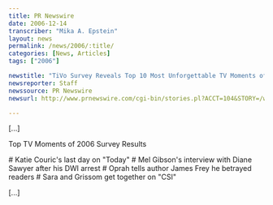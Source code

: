 ```yaml
---
title: PR Newswire
date: 2006-12-14
transcriber: "Mika A. Epstein"
layout: news
permalink: /news/2006/:title/
categories: [News, Articles]
tags: ["2006"]

newstitle: "TiVo Survey Reveals Top 10 Most Unforgettable TV Moments of 2006 According to American TV Viewers  "
newsreporter: Staff
newssource: PR Newswire
newsurl: http://www.prnewswire.com/cgi-bin/stories.pl?ACCT=104&STORY=/www/story/12-14-2006/0004491249&EDATE=

---
```


[...]

Top TV Moments of 2006 Survey Results

\# Katie Couric's last day on "Today"
\# Mel Gibson's interview with Diane Sawyer after his DWI arrest
\# Oprah tells author James Frey he betrayed readers
\# Sara and Grissom get together on "CSI"

[...]
